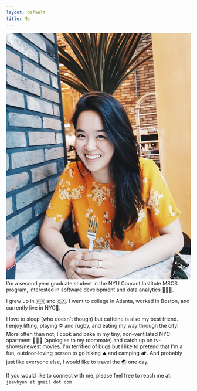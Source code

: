 ```yaml
---
layout: default
title: Me
---
```


<div class="round">
  <img src="/images/jae_profile.jpg"/>
</div>
I'm a second year graduate student in the NYU Courant Institute MSCS program, interested in software development and data analytics 👩🏻‍💻.

I grew up in 🇰🇷 and 🇨🇦. I went to college in Atlanta, worked in Boston, and currently live in NYC📍.

I love to sleep (who doesn't though) but caffeine is also my best friend. <br>I enjoy lifting, playing ⚽ and rugby, and eating my way through the city!
More often than not, I cook and bake in my tiny, non-ventilated NYC apartment 👩🏻‍🍳 (apologies to my roommate) and catch up on tv-shows/newest movies.
I'm terrified of bugs but I like to pretend that I'm a fun, outdoor-loving person to go hiking ⛰️ and camping 🏕️.
And probably just like everyone else, I would like to travel the 🌏 one day.

If you would like to connect with me, please feel free to reach me at:<br>
`jaewhyun at gmail dot com`
